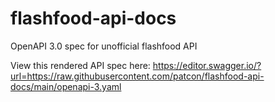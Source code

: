 # flashfood-api-docs
OpenAPI 3.0 spec for unofficial flashfood API

View this rendered API spec here: https://editor.swagger.io/?url=https://raw.githubusercontent.com/patcon/flashfood-api-docs/main/openapi-3.yaml
